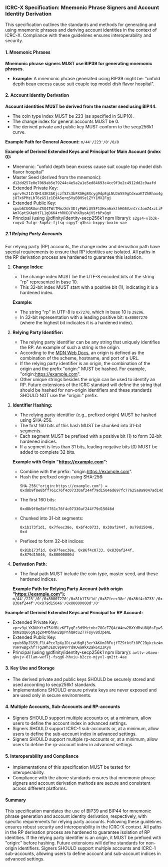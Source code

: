 ### ICRC-X Specification: Mnemonic Phrase Signers and Account Identity Derivation

This specification outlines the standards and methods for generating and using mnemonic phrases and deriving account identities in the context of ICRC-X. Compliance with these guidelines ensures interoperability and security.

#### 1. Mnemonic Phrases

**Mnemonic phrase signers MUST use BIP39 for generating mnemonic phrases.**

- **Example:** A mnemonic phrase generated using BIP39 might be: "unfold depth bean excess cause suit couple top model dish flavor hospital".

#### 2. Account Identity Derivation

**Account identities MUST be derived from the master seed using BIP44.**

- The coin type index MUST be 223 (as specified in SLIP10).
- The change index for general accounts MUST be 0.
- The derived private and public key MUST conform to the secp256k1 curve.

**Example Path for General Account:**
`m/44'/223'/0'/0/0`

**Example of Derived Extended Keys and Principal for Main Account (index 0):**
- Mnemonic: "unfold depth bean excess cause suit couple top model dish flavor hospital"
- Master Seed (derived from the mnemonic): `d12dd257e0e7069ab5e79244c4e5a2a1e5ed84693c4cc9f3e2c4912dd2c9aafd`
- Extended Private Key: `xprv9s21ZrQH143K3AKjczf5Zs3bFXGHg8Xcyg9dpEgLNUJm5S9gCdxwaKTZhBhax4gj8Tx6PMzLbT6zG51z1EdA5erqSVyBBHSe1ZYY1MX2Fgj`
- Extended Public Key: `xpub6CUGRUonZSQ4TWtTMmzXdrXDtyPWKiUV5F1XHxn6xkthHG6VznCrcJomZ4xzLiFAm7GptSKApKtTL1gD6K4rhRHDJFvhXRyoAjV5rbPx8qV`
- Principal (using @dfinity/identity-secp256k1 npm library): `s2gs4-vlb3k-rxqv4-7ulgr-5up6z-fjtsq-cqyy7-q3hsi-bxppy-bvxtm-vae`

##### 2.1 Relying Party Accounts

For relying party (RP) accounts, the change index and derivation path have special requirements to ensure that RP identities are isolated. All paths in the RP derivation process are hardened to guarantee this isolation.

1. **Change Index:**
   - The change index MUST be the UTF-8 encoded bits of the string "rp" represented in base 10.
   - This 32-bit index MUST start with a positive bit (1), indicating it is a hardened index.

   **Example:**
   - The string "rp" in UTF-8 is `0x7270`, which in base 10 is `29296`.
   - In 32-bit representation with a leading positive bit: `0x80007270` (where the highest bit indicates it is a hardened index).

2. **Relying Party Identifier:**
   - The relying party identifier can be any string that uniquely identifies the RP. An example of such a string is the origin.
   - According to the [MDN Web Docs](https://developer.mozilla.org/en-US/docs/Web/Security/Same-origin_policy#definition_of_an_origin), an origin is defined as the combination of the scheme, hostname, and port of a URL.
   - If the relying party identifier is an origin, the combination of the origin and the prefix "origin:" MUST be hashed. For example, "origin:https://example.com".
   - Other unique strings besides the origin can be used to identify an RP. Future extensions of the ICRC standard will define the string that should be hashed for non-origin identifiers and these standards SHOULD NOT use the "origin:" prefix.

3. **Identifier Hashing:**
   - The relying party identifier (e.g., prefixed origin) MUST be hashed using SHA-256.
   - The first 160 bits of this hash MUST be chunked into 31-bit segments.
   - Each segment MUST be prefixed with a positive bit (1) to form 32-bit hardened indices.
   - If a segment is less than 31 bits, leading negative bits (0) MUST be added to complete 32 bits.

   **Example with Origin "https://example.com":**
   - Combine with the prefix: "origin:https://example.com".
   - Hash the prefixed origin using SHA-256: 
     ```
     SHA-256("origin:https://example.com") = 0xd8b9f8e8bff761c76f4c07330af244f79d15046d697fc77625a8a9047ad14d44
     ```
   - The first 160 bits: 
     ```
     0xd8b9f8e8bff761c76f4c07330af244f79d15046d
     ```
   - Chunked into 31-bit segments:
     ```
     0x1b173f1d1, 0x7feec38e, 0x6f4c0733, 0x30af244f, 0x79d15046, 0xd
     ```
   - Prefixed to form 32-bit indices:
     ```
     0x81b173f1d, 0x87feec38e, 0x86f4c0733, 0x830af244f, 0x879d15046, 0x80000000d
     ```

4. **Derivation Path:**
   - The final path MUST include the coin type, master seed, and these hardened indices.

   **Example Path for Relying Party Account (with origin "https://example.com"):**
   `m/44'/223'/0'/0x80007270'/0x81b173f1d'/0x87feec38e'/0x86f4c0733'/0x830af244f'/0x879d15046'/0x80000000d'/0'`

**Example of Derived Extended Keys and Principal for RP Account:**
- Extended Private Key: `xprv9yLYKDUhYtmT5XfBLzKFTygEz3d9Mztnbc78GcTZQAiW4ow2BXYdRvU8Q6sFywSbUN2Qq66gN1gZR4MbhGH2BpPnhQWcu2T7Fsyv8d3peNL`
- Extended Public Key: `xpub6DpZGS5LF1L4Pce7pXyJDLcwU6gRj3erYAKUmJRFujfTZ9tktFt8PC2Dykzkz4mVxHYwBgxhfT7g2Wh3EDC9pHVPrd9UwaWkX2ak6X2JKyn`
- Principal (using @dfinity/identity-secp256k1 npm library): `avltv-z6aeo-qkvjv-6llam-wxf7j-fsqg6-hhviu-b2czx-mjyvl-qm2tt-4ae`

#### 3. Key Use and Storage

- The derived private and public keys SHOULD be securely stored and used according to secp256k1 standards.
- Implementations SHOULD ensure private keys are never exposed and are used only in secure environments.

#### 4. Multiple Accounts, Sub-Accounts and RP-accounts

- Signers SHOULD support multiple accounts or, at a minimum, allow users to define the account index in advanced settings.
- Signers SHOULD support ICRC-1 sub-accounts or, at a minimum, allow users to define the sub-account index in advanced settings.
- Signers SHOULD support multiple rp-accounts or, at a minimum, allow users to define the rp-account index in advanced settings.

#### 5. Interoperability and Compliance

- Implementations of this specification MUST be tested for interoperability.
- Compliance with the above standards ensures that mnemonic phrase signers and account derivation methods are secure and consistent across different platforms.

#### Summary

This specification mandates the use of BIP39 and BIP44 for mnemonic phrase generation and account identity derivation, respectively, with specific requirements for relying party accounts. Following these guidelines ensures robust security and interoperability in the ICRC-X context. All paths in the RP derivation process are hardened to guarantee isolation of RP identities. If the relying party identifier is an origin, it MUST be prefixed with "origin:" before hashing. Future extensions will define standards for non-origin identifiers. Signers SHOULD support multiple accounts and ICRC-1 sub-accounts, allowing users to define account and sub-account indices in advanced settings.
